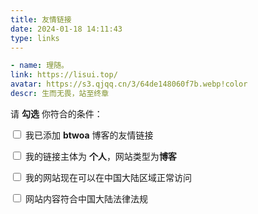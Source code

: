 ```yaml
---
title: 友情链接
date: 2024-01-18 14:11:43
type: links
---
```


```yml
- name: 理随。
link: https://lisui.top/
avatar: https://s3.qjqq.cn/3/64de148060f7b.webp!color
descr: 生而无畏，站至终章
```
请 **勾选** 你符合的条件：

<div id="friends_checkbox">
<p>
    <label><input type="checkbox" onclick="checkForm()"> 我已添加 <b>btwoa</b> 博客的友情链接</label>
</p>
<p>
    <label><input type="checkbox" onclick="checkForm()"> 我的链接主体为 <b>个人</b>，网站类型为<b>博客</b></label>
</p>
<p>
    <label><input type="checkbox" onclick="checkForm()"> 我的网站现在可以在中国大陆区域正常访问</label>
</p>
<p>
    <label><input type="checkbox" onclick="checkForm()"> 网站内容符合中国大陆法律法规</label>
</p>
</div>

<script>
function checkForm() {
    let comment = document.querySelector('.wl-comment');
    if(comment===null) return;
    let checkboxes = document.querySelectorAll('#friends_checkbox input[type="checkbox"]');
    let content = document.querySelector('.wl-editor');
    let allChecked = Array.from(checkboxes).every(checkbox => checkbox.checked);
    if (allChecked) {
        comment.style.display = 'block';
        content.value = "```yaml \n- name: \n  link: \n  avatar: \n  descr: \n```";
        content.focus();
    } else {
        comment.style.display = 'none';
        content.value = '';
    }
}
window.onload = checkForm;
document.addEventListener('pjax:complete', checkForm);
</script>
